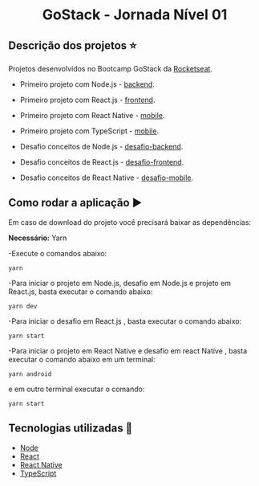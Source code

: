 <h1 align='center'>GoStack - Jornada Nível 01</h1>

## Descrição dos projetos :star:

Projetos desenvolvidos no Bootcamp GoStack da [Rocketseat](https://www.rocketseat.com.br).

 - Primeiro projeto com Node.js - [backend](https://github.com/thaislsilveira/GoStack-Jornada-Nova-Nivel01/tree/master/backend).
 - Primeiro projeto com React.js - [frontend](https://github.com/thaislsilveira/GoStack-Jornada-Nova-Nivel01/tree/master/frontend).
 - Primeiro projeto com React Native - [mobile](https://github.com/thaislsilveira/GoStack-Jornada-Nova-Nivel01/tree/master/mobile).
 - Primeiro projeto com TypeScript - [mobile](https://github.com/thaislsilveira/GoStack-Jornada-Nova-Nivel01/tree/master/typescript).
 
 - Desafio conceitos de Node.js - [desafio-backend](https://github.com/thaislsilveira/GoStack-Jornada-Nova-Nivel01/tree/master/desafio-conceitos-node).
 - Desafio conceitos de React.js - [desafio-frontend](https://github.com/thaislsilveira/GoStack-Jornada-Nova-Nivel01/tree/master/desafio-conceitos-reactjs).
 - Desafio conceitos de React Native - [desafio-mobile](https://github.com/thaislsilveira/GoStack-Jornada-Nova-Nivel01/tree/master/desafio-conceitos-react-native).
 
 ## Como rodar a aplicação :arrow_forward:

Em caso de download do projeto você precisará baixar as dependências:  

**Necessário:** Yarn   
 
 -Execute o comandos abaixo:
```
yarn
``` 
-Para iniciar o projeto em Node.js, desafio em Node.js e projeto em React.js, basta executar o comando abaixo:

```
yarn dev 
```

-Para iniciar o desafio em React.js , basta executar o comando abaixo:

```
yarn start 
```

-Para iniciar o projeto em React Native e desafio em react Native , basta executar o comando abaixo em um terminal:

```
yarn android 
```
e em outro terminal executar o comando:

```
yarn start 
```

## Tecnologias utilizadas 🚀

<ul>
    <li><a href="https://nodejs.org/en/" target="_blank">Node</a></li>
    <li><a href="https://reactjs.org/" target="_blank">React</a></li>
    <li><a href="https://reactnative.dev/" target="_blank">React Native</a></li>  
   <li><a href="https://www.typescriptlang.org/" target="_blank">TypeScript</a></li>  
</ul>



